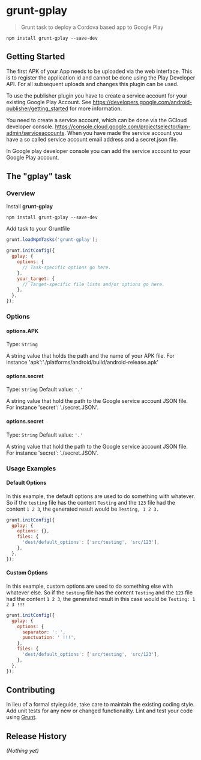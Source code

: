 # grunt-gplay

> Grunt task to deploy a Cordova based app to Google Play

```shell
npm install grunt-gplay --save-dev
```

## Getting Started
The first APK of your App needs to be uploaded via the web interface. This is to register the application id and cannot be done using the Play Developer API. For all subsequent uploads and changes this plugin can be used.

To use the publisher plugin you have to create a service account for your existing Google Play Account. See https://developers.google.com/android-publisher/getting_started for more information.

You need to create a service account, which can be done via the GCloud developer console.
https://console.cloud.google.com/projectselector/iam-admin/serviceaccounts.
When you have made the service account you have a so called service account email address and a secret.json file. 

In Google play developer console you can add the service account to your Google Play account.


## The "gplay" task

### Overview
Install **grunt-gplay** 

```shell
npm install grunt-gplay --save-dev
```

Add task to your Gruntfile

```js
grunt.loadNpmTasks('grunt-gplay');
```

```js
grunt.initConfig({
  gplay: {
    options: {
      // Task-specific options go here.
    },
    your_target: {
      // Target-specific file lists and/or options go here.
    },
  },
});
```

### Options

#### options.APK
Type: `String`

A string value that holds the path and the name of your APK file. For instance 'apk':'./platforms/android/build/android-release.apk'

#### options.secret
Type: `String`
Default value: `'.'`

A string value that hold the path to the Google service account JSON file. For instance 'secret': './secret.JSON'.

#### options.secret
Type: `String`
Default value: `'.'`

A string value that hold the path to the Google service account JSON file. For instance 'secret': './secret.JSON'.



### Usage Examples

#### Default Options
In this example, the default options are used to do something with whatever. So if the `testing` file has the content `Testing` and the `123` file had the content `1 2 3`, the generated result would be `Testing, 1 2 3.`

```js
grunt.initConfig({
  gplay: {
    options: {},
    files: {
      'dest/default_options': ['src/testing', 'src/123'],
    },
  },
});
```

#### Custom Options
In this example, custom options are used to do something else with whatever else. So if the `testing` file has the content `Testing` and the `123` file had the content `1 2 3`, the generated result in this case would be `Testing: 1 2 3 !!!`

```js
grunt.initConfig({
  gplay: {
    options: {
      separator: ': ',
      punctuation: ' !!!',
    },
    files: {
      'dest/default_options': ['src/testing', 'src/123'],
    },
  },
});
```

## Contributing
In lieu of a formal styleguide, take care to maintain the existing coding style. Add unit tests for any new or changed functionality. Lint and test your code using [Grunt](http://gruntjs.com/).

## Release History
_(Nothing yet)_
